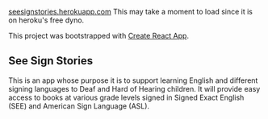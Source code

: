 [seesignstories.herokuapp.com](seesignstories.herokuapp.com)
This may take a moment to load since it is on heroku's free dyno.

This project was bootstrapped with [Create React App](https://github.com/facebook/create-react-app).

## See Sign Stories

This is an app whose purpose it is to support learning English and different signing languages to Deaf and Hard of Hearing children. It will provide easy access to books at various grade levels signed in Signed Exact English (SEE) and American Sign Language (ASL).
